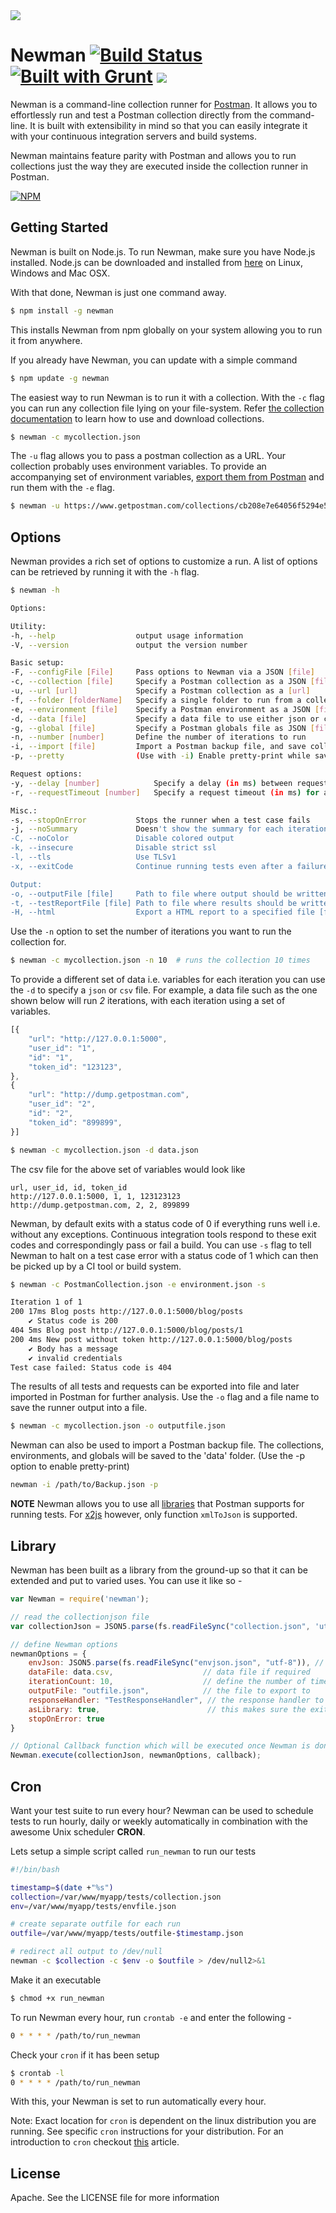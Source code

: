 <img src="https://s3.amazonaws.com/web-artefacts/newman-128.png" />

# Newman [![Build Status](https://travis-ci.org/postmanlabs/newman.svg?branch=master)](https://travis-ci.org/postmanlabs/newman) [![Built with Grunt](https://cdn.gruntjs.com/builtwith.png)](http://gruntjs.com/) <a href="https://gitter.im/postmanlabs/newman" target="_blank"><img src="https://badges.gitter.im/Join%20Chat.svg" /></a>



Newman is a command-line collection runner for [Postman](http://getpostman.com). It allows you to effortlessly run and test a Postman collection directly from the command-line. It is built with extensibility in mind so that you can easily integrate it with your continuous integration servers and build systems.

Newman maintains feature parity with Postman and allows you to run collections just the way they are executed inside the collection runner in Postman.

[![NPM](https://nodei.co/npm/newman.png?downloads=true)](https://nodei.co/npm-dl/newman/)

## Getting Started
Newman is built on Node.js. To run Newman, make sure you have Node.js installed. Node.js can be downloaded and installed from [here](http://nodejs.org/download/) on Linux, Windows and Mac OSX.

With that done, Newman is just one command away.
```bash
$ npm install -g newman
```
This installs Newman from npm globally on your system allowing you to run it from anywhere.

If you already have Newman, you can update with a simple command
```bash
$ npm update -g newman
```

The easiest way to run Newman is to run it with a collection. With the `-c` flag you can run any collection file lying on your file-system. Refer [the collection documentation](http://www.getpostman.com/docs/collections) to learn how to use and download collections.

```bash
$ newman -c mycollection.json
```

The `-u` flag allows you to pass a postman collection as a URL. Your collection probably uses environment variables. To provide an accompanying set of environment variables, [export them from Postman](http://www.getpostman.com/docs/environments)  and run them with the `-e` flag.
```bash
$ newman -u https://www.getpostman.com/collections/cb208e7e64056f5294e5 -e devenvironment.json
```

## Options
Newman provides a rich set of options to customize a run. A list of options can be retrieved by running it with the `-h` flag.

```bash
$ newman -h

Options:

Utility:
-h, --help                  output usage information
-V, --version               output the version number

Basic setup:
-F, --configFile [File]     Pass options to Newman via a JSON [file]
-c, --collection [file]     Specify a Postman collection as a JSON [file]
-u, --url [url]             Specify a Postman collection as a [url]
-f, --folder [folderName]   Specify a single folder to run from a collection. To be used with -c or -u.
-e, --environment [file]    Specify a Postman environment as a JSON [file]
-d, --data [file]           Specify a data file to use either json or csv
-g, --global [file]         Specify a Postman globals file as JSON [file]
-n, --number [number]       Define the number of iterations to run
-i, --import [file]         Import a Postman backup file, and save collections, environments, and globals. [file]
-p, --pretty                (Use with -i) Enable pretty-print while saving imported collections, environments, and globals

Request options:
-y, --delay [number]            Specify a delay (in ms) between requests [number]
-r, --requestTimeout [number]   Specify a request timeout (in ms) for a request

Misc.:
-s, --stopOnError           Stops the runner when a test case fails
-j, --noSummary             Doesn't show the summary for each iteration
-C, --noColor               Disable colored output
-k, --insecure              Disable strict ssl
-l, --tls                   Use TLSv1
-x, --exitCode              Continue running tests even after a failure, but exit with code=1

Output:
-o, --outputFile [file]     Path to file where output should be written. [file]
-t, --testReportFile [file] Path to file where results should be written as JUnit XML [file]
-H, --html                  Export a HTML report to a specified file [file]

```

Use the `-n` option to set the number of iterations you want to run the collection for.

```bash
$ newman -c mycollection.json -n 10  # runs the collection 10 times
```

To provide a different set of data i.e. variables for each iteration you can use the `-d` to specify a `json` or `csv` file. For example, a data file such as the one shown below will run *2* iterations, with each iteration using a set of variables.
```javascript
[{
	"url": "http://127.0.0.1:5000",
	"user_id": "1",
	"id": "1",
	"token_id": "123123",
},
{
	"url": "http://dump.getpostman.com",
	"user_id": "2",
	"id": "2",
	"token_id": "899899",
}]
```

```bash
$ newman -c mycollection.json -d data.json
```

The csv file for the above set of variables would look like
```
url, user_id, id, token_id
http://127.0.0.1:5000, 1, 1, 123123123
http://dump.getpostman.com, 2, 2, 899899
```

Newman, by default exits with a status code of 0 if everything runs well i.e. without any exceptions. Continuous integration tools respond to these exit codes and correspondingly pass or fail a build. You can use `-s` flag to tell Newman to halt on a test case error with a status code of 1 which can then be picked up by a CI tool or build system.

```bash
$ newman -c PostmanCollection.json -e environment.json -s

Iteration 1 of 1
200 17ms Blog posts http://127.0.0.1:5000/blog/posts
    ✔ Status code is 200
404 5ms Blog post http://127.0.0.1:5000/blog/posts/1
200 4ms New post without token http://127.0.0.1:5000/blog/posts
    ✔ Body has a message
    ✔ invalid credentials
Test case failed: Status code is 404
```

The results of all tests and requests can be exported into file and later imported in Postman for further analysis. Use the `-o` flag and a file name to save the runner output into a file.

```bash
$ newman -c mycollection.json -o outputfile.json
```

Newman can also be used to import a Postman backup file. The collections, environments, and globals will be saved to the 'data' folder. (Use the -p option to enable pretty-print)
```bash
newman -i /path/to/Backup.json -p
```



**NOTE** Newman allows you to use all [libraries](http://www.getpostman.com/docs/jetpacks_writing_tests) that Postman supports for running tests. For [x2js](https://code.google.com/p/x2js/) however, only  function `xmlToJson` is supported.

## Library
Newman has been built as a library from the ground-up so that it can be extended and put to varied uses. You can use it like so -

```javascript
var Newman = require('newman');

// read the collectionjson file
var collectionJson = JSON5.parse(fs.readFileSync("collection.json", 'utf8'));

// define Newman options
newmanOptions = {
	envJson: JSON5.parse(fs.readFileSync("envjson.json", "utf-8")), // environment file (in parsed json format)
	dataFile: data.csv,                    // data file if required
	iterationCount: 10,                    // define the number of times the runner should run
	outputFile: "outfile.json",            // the file to export to
	responseHandler: "TestResponseHandler", // the response handler to use
	asLibrary: true,         				// this makes sure the exit code is returned as an argument to the callback function
	stopOnError: true
}

// Optional Callback function which will be executed once Newman is done executing all its tasks.
Newman.execute(collectionJson, newmanOptions, callback);
```


## Cron
Want your test suite to run every hour? Newman can be used to schedule tests to run hourly, daily or weekly automatically in combination with the awesome Unix scheduler **CRON**.

Lets setup a simple script called `run_newman` to run our tests
```bash
#!/bin/bash

timestamp=$(date +"%s")
collection=/var/www/myapp/tests/collection.json
env=/var/www/myapp/tests/envfile.json

# create separate outfile for each run
outfile=/var/www/myapp/tests/outfile-$timestamp.json

# redirect all output to /dev/null
newman -c $collection -c $env -o $outfile > /dev/null2>&1
```
Make it an executable
```bash
$ chmod +x run_newman
```

To run Newman every hour, run `crontab -e` and enter the following -
```bash
0 * * * * /path/to/run_newman
```
Check your `cron` if it has been setup
```bash
$ crontab -l
0 * * * * /path/to/run_newman
```
With this, your Newman is set to run automatically every hour.

Note: Exact location for `cron` is dependent on the linux distribution you are running. See specific `cron` instructions for your distribution. For an introduction to `cron` checkout [this](http://code.tutsplus.com/tutorials/scheduling-tasks-with-cron-jobs--net-8800) article.

## License
Apache. See the LICENSE file for more information
